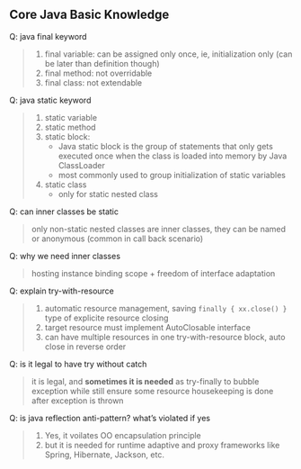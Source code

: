 ## Core Java Basic Knowledge

Q: java final keyword
> 1. final variable: can be assigned only once, ie, initialization only (can be later than definition though)
> 2. final method: not overridable
> 3. final class: not extendable

Q: java static keyword
> 1. static variable
> 2. static method
> 3. static block: 
>       - Java static block is the group of statements that only gets executed once when the class is loaded into memory by Java ClassLoader
>       - most commonly used to group initialization of static variables
> 4. static class
>       - only for static nested class

Q: can inner classes be static
> only non-static nested classes are inner classes, they can be named or anonymous (common in call back scenario)

Q: why we need inner classes
> hosting instance binding scope + freedom of interface adaptation
        
Q: explain try-with-resource
> 1. automatic resource management, saving ```finally { xx.close() }``` type of explicite resource closing
> 2. target resource must implement AutoClosable interface
> 3. can have multiple resources in one try-with-resource block, auto close in reverse order

Q: is it legal to have try without catch
> it is legal, and **sometimes it is needed** as try-finally to bubble exception while still ensure some resource housekeeping is done after exception is thrown

Q: is java reflection anti-pattern? what’s violated if yes
> 1. Yes, it voilates OO encapsulation principle
> 2. but it is needed for runtime adaptive and proxy frameworks like Spring, Hibernate, Jackson, etc.
